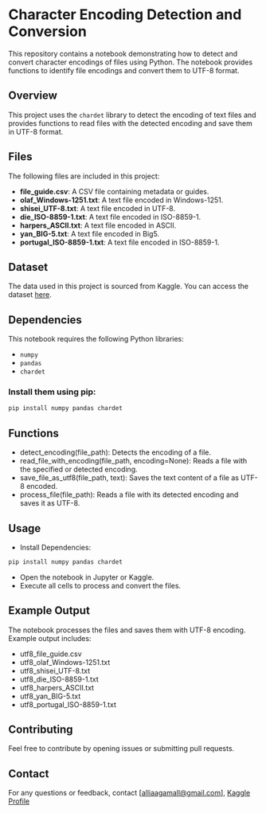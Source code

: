 # Character Encoding Detection and Conversion

This repository contains a notebook demonstrating how to detect and convert character encodings of files using Python. The notebook provides functions to identify file encodings and convert them to UTF-8 format.

## Overview

This project uses the `chardet` library to detect the encoding of text files and provides functions to read files with the detected encoding and save them in UTF-8 format.

## Files

The following files are included in this project:

- **file_guide.csv**: A CSV file containing metadata or guides.
- **olaf_Windows-1251.txt**: A text file encoded in Windows-1251.
- **shisei_UTF-8.txt**: A text file encoded in UTF-8.
- **die_ISO-8859-1.txt**: A text file encoded in ISO-8859-1.
- **harpers_ASCII.txt**: A text file encoded in ASCII.
- **yan_BIG-5.txt**: A text file encoded in Big5.
- **portugal_ISO-8859-1.txt**: A text file encoded in ISO-8859-1.

## Dataset

The data used in this project is sourced from Kaggle. You can access the dataset [here](https://www.kaggle.com/datasets/rtatman/character-encoding-examples/data).

## Dependencies

This notebook requires the following Python libraries:

- `numpy`
- `pandas`
- `chardet`

### Install them using pip:

```bash
pip install numpy pandas chardet
```
## Functions

- detect_encoding(file_path): Detects the encoding of a file.
- read_file_with_encoding(file_path, encoding=None): Reads a file with the specified or detected encoding.
- save_file_as_utf8(file_path, text): Saves the text content of a file as UTF-8 encoded.
- process_file(file_path): Reads a file with its detected encoding and saves it as UTF-8.

## Usage
- Install Dependencies:

```bash
pip install numpy pandas chardet
```
- Open the notebook in Jupyter or Kaggle.
- Execute all cells to process and convert the files.

## Example Output
The notebook processes the files and saves them with UTF-8 encoding. Example output includes:

- utf8_file_guide.csv
- utf8_olaf_Windows-1251.txt
- utf8_shisei_UTF-8.txt
- utf8_die_ISO-8859-1.txt
- utf8_harpers_ASCII.txt
- utf8_yan_BIG-5.txt
- utf8_portugal_ISO-8859-1.txt
  
## Contributing
Feel free to contribute by opening issues or submitting pull requests.

## Contact
For any questions or feedback, contact [alliaagamall@gmail.com],
[Kaggle Profile](https://www.kaggle.com/aliaagamal)

